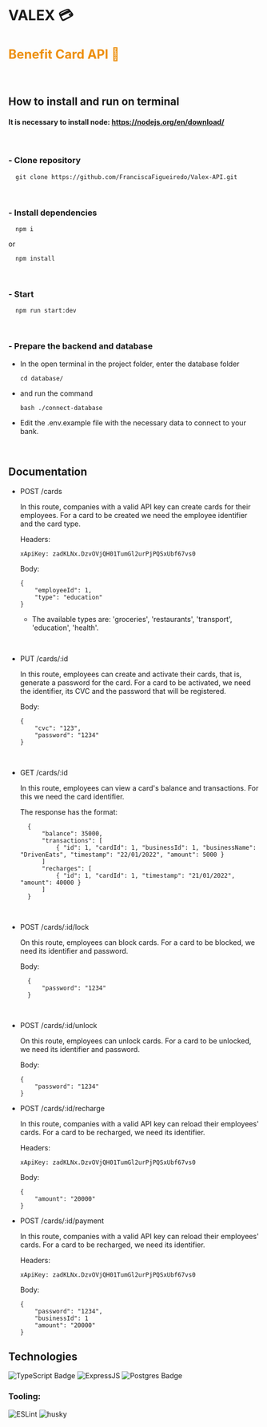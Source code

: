 # VALEX 💳
<h2 align="start" style='color:#ED8F0C; font-size:25px;' width="20%">
  Benefit Card API 💸
</h2>
  
<br/>

## How to install and run on terminal


#### It is necessary to install node: https://nodejs.org/en/download/

<br/>

### - Clone repository
```
  git clone https://github.com/FranciscaFigueiredo/Valex-API.git
```

<br/>

### - Install dependencies

```
  npm i
```
or
```
  npm install
```

<br/>

### - Start

```
  npm run start:dev
```
<br/>

### - Prepare the backend and database

- In the open terminal in the project folder, enter the database folder

    ```
    cd database/
    ```

 - and run the command
    ```
    bash ./connect-database
    ```

- Edit the .env.example file with the necessary data to connect to your bank.

<br/>

## Documentation
- POST /cards

    In this route, companies with a valid API key can create cards for their employees. For a card to be created we need the employee identifier and the card type.

    Headers:
    ```
    xApiKey: zadKLNx.DzvOVjQH01TumGl2urPjPQSxUbf67vs0
    ```

  Body:
    
    ```
    {
        "employeeId": 1,
        "type": "education"
    }
    ```
    - The available types are:
'groceries', 'restaurants', 'transport', 'education', 'health'.

</br>

- PUT /cards/:id

  In this route, employees can create and activate their cards, that is, generate a password for the card. For a card to be activated, we need the identifier, its CVC and the password that will be registered.

  Body:
    ```
    {
        "cvc": "123",
        "password": "1234"
    }
    ```

</br>

- GET /cards/:id

  In this route, employees can view a card's balance and transactions. For this we need the card identifier.

    The response has the format:

  ```
    {
        "balance": 35000,
        "transactions": [
		    { "id": 1, "cardId": 1, "businessId": 1, "businessName": "DrivenEats", "timestamp": "22/01/2022", "amount": 5000 }
	    ]
        "recharges": [
		    { "id": 1, "cardId": 1, "timestamp": "21/01/2022", "amount": 40000 }
	    ]
    }
  ```

</br>

- POST /cards/:id/lock

  On this route, employees can block cards. For a card to be blocked, we need its identifier and password.

  Body:
  ```
    {
        "password": "1234"
    }
    ```

</br>

- POST /cards/:id/unlock

  On this route, employees can unlock cards. For a card to be unlocked, we need its identifier and password.
  
  Body:
    ```
    {
        "password": "1234"
    }
    ```

- POST /cards/:id/recharge

  In this route, companies with a valid API key can reload their employees' cards. For a card to be recharged, we need its identifier.
  
  Headers:
    ```
    xApiKey: zadKLNx.DzvOVjQH01TumGl2urPjPQSxUbf67vs0
    ```

  Body:
    ```
    {
        "amount": "20000"
    }
    ```

- POST /cards/:id/payment

  In this route, companies with a valid API key can reload their employees' cards. For a card to be recharged, we need its identifier.

  Headers:
    ```
    xApiKey: zadKLNx.DzvOVjQH01TumGl2urPjPQSxUbf67vs0
    ```
  
  Body:
    ```
    {
        "password": "1234",
        "businessId": 1
        "amount": "20000"
    }
    ```


## **Technologies**

![TypeScript Badge](https://img.shields.io/badge/TypeScript-007ACC?style=for-the-badge&logo=typescript&logoColor=white)
![ExpressJS](https://img.shields.io/badge/Express.js-000000?style=for-the-badge&logo=express&logoColor=white)
![Postgres Badge](https://img.shields.io/badge/PostgreSQL-316192?style=for-the-badge&logo=postgresql&logoColor=white)

### **Tooling:**
![ESLint](https://img.shields.io/badge/ESLint-7c7ce9?style=for-the-badge&logo=ESLint)
![husky](https://img.shields.io/badge/Husky-b0b0d5?style=for-the-badge)
